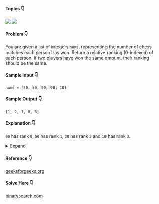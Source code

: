 #### Topics :point_down:
[<img src="https://img.shields.io/badge/-array-wheat">](https://github.com/topics/array) [<img src="https://img.shields.io/badge/-hash--map-wheat">](https://github.com/topics/hash-map)

#### Problem :point_down:
You are given a list of integers `nums`, representing the number of chess matches each person has won. Return a relative ranking (0-indexed) of each person. If two players have won the same amount, their ranking should be the same.

#### Sample Input :point_down:
```
nums = [50, 30, 50, 90, 10]
```  
#### Sample Output :point_down:
```
[1, 2, 1, 0, 3]
```
#### Explanation :point_down:
`90` has rank `0`, `50` has rank `1`, `30` has rank `2` and `10` has rank `3`.
<details>
<summary>Expand</summary>

#### Python :point_down:

```python
def solve(nums):
    if not(nums):
        return nums

    temp = [(n, i) for i, n in enumerate(nums)]
    temp.sort(reverse=True, key=lambda x: x[0])

    rank = [0] * len(nums)
    rank[temp[0][1]] = 0
    r = 0

    for i in range(1, len(temp)):
        if (temp[i][0] == temp[i-1][0]):
            rank[temp[i][1]] = r
        else:
            r += 1
            rank[temp[i][1]] = r

    return rank
```

#### Time Complexity :point_down:
```
O(n log n)
```
where `n` is the length of `nums`.

#### Space Complexity :point_down:
```
O(n) 
```
where `n` is the length of `nums`.

#### [@alexwice](https://binarysearch.com/problems/Leaderboard/editorials/320867)'s Solution :point_down:
```python
def solve(nums):
    unique = sorted(set(nums), reverse=True)
    index = {v: i for i, v in enumerate(unique)}
    return [index[v] for v in nums]
```
</details>

#### Reference :point_down:
[geeksforgeeks.org](https://www.geeksforgeeks.org/rank-elements-array/)

#### Solve Here :point_down:
[binarysearch.com](https://binarysearch.com/problems/Leaderboard)
